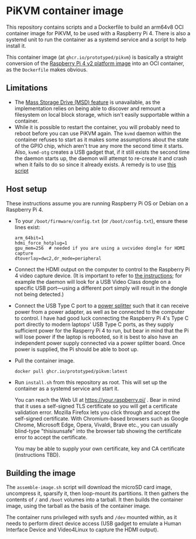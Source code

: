 # PiKVM container image

This repository contains scripts and a Dockerfile to build an arm64v8 OCI
container image for PiKVM, to be used with a Raspberry Pi 4. There is also
a systemd unit to run the container as a systemd service and a script to
help install it.

This container image (at `ghcr.io/prototyped/pikvm`) is basically a straight
conversion of the [Raspberry Pi 4 v2 platform image](https://pikvm.org/download/)
into an OCI container, as the `Dockerfile` makes obvious.

## Limitations

- The [Mass Storage Drive (MSD) feature](https://docs.pikvm.org/msd/) is
  unavailable, as the implementation relies on being able to discover and
  remount a filesystem on local block storage, which isn't easily
  supportable within a container.
- While it is possible to restart the container, you will probably need to
  reboot before you can use PiKVM again. The `kvmd` daemon within the
  container refuses to start as it makes some assumptions about the state
  of the GPIO chip, which aren't true any more the second time it starts.
  Also, `kvmd-otg` creates a USB gadget that, if it still exists the second
  time the daemon starts up, the daemon will attempt to re-create it and
  crash when it fails to do so since it already exists. A remedy is to use
  [this script](https://github.com/larsks/systemd-usb-gadget/blob/master/remove-gadget.sh)

## Host setup

These instructions assume you are running Raspberry Pi OS or Debian on a
Raspberry Pi 4.

- To your `/boot/firmware/config.txt` (or `/boot/config.txt`), ensure these
  lines exist:
  ```
  arm_64bit=1
  hdmi_force_hotplug=1
  gpu_mem=256  # needed if you are using a uvcvideo dongle for HDMI capture
  dtoverlay=dwc2,dr_mode=peripheral
  ```
- Connect the HDMI output on the computer to control to the Raspberry Pi 4
  video capture device. (It is important to refer to [the instructions](https://github.com/larsks/systemd-usb-gadget/blob/master/remove-gadget.sh);
  for example the daemon will look for a USB Video Class dongle on a specific
  USB port—using a different port simply will result in the dongle not being
  detected.)
- Connect the USB Type C port to a [power splitter](https://github.com/larsks/systemd-usb-gadget/blob/master/remove-gadget.sh)
  such that it can receive power from a power adapter, as well as be connected
  to the computer to control. I have had good luck connecting the Raspberry
  Pi 4's Type C port directly to modern laptops' USB Type C ports, as they
  supply sufficient power for the Rasperry Pi 4 to run, but bear in mind that
  the Pi will lose power if the laptop is rebooted, so it is best to also have
  an independent power supply connected via a power splitter board. Once
  power is supplied, the Pi should be able to boot up.
- Pull the container image.
  ```shell
  docker pull ghcr.io/prototyped/pikvm:latest
  ```
- Run `install.sh` from this repository as root. This will set up the container
  as a systemd service and start it.

  You can reach the Web UI at https://your.raspberry.pi/ . Bear in mind that
  it uses a self-signed TLS certificate so you will get a certificate
  validation error. Mozilla Firefox lets you click through and accept the
  self-signed certificate. With Chromium-based browsers such as Google Chrome,
  Microsoft Edge, Opera, Vivaldi, Brave etc., you can usually blind-type
  "thisisunsafe" into the browser tab showing the certificate error to
  accept the certificate.
  
  You may be able to supply your own certificate, key and CA certificate
  (instructions TBD).

## Building the image

The `assemble-image.sh` script will download the microSD card image, uncompress
it, sparsify it, then loop-mount its partitions. It then gathers the contents of
`/` and `/boot` volumes into a tarball. It then builds the container image,
using the tarball as the basis of the container image.

The container runs privileged with sysfs and `/dev` mounted within, as it needs
to perform direct device access (USB gadget to emulate a Human Interface Device
and Video4Linux to capture the HDMI output).
